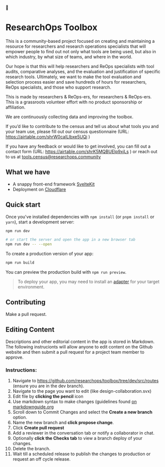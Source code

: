 
🧰


# ResearchOps Toolbox

This is a community-based project focused on creating and maintaining a resource for researchers and research operations specialists that will empower people to find out not only what tools are being used, but also in which industry, by what size of teams, and where in the world.

Our hope is that this will help researchers and ReOps specialists with tool audits, comparative analyses, and the evaluation and justification of specific research tools. Ultimately, we want to make the tool evaluation and selection process easier and save hundreds of hours for researchers, ReOps specialists, and those who support research.

This is made by researchers & ReOps-ers, for researchers & ReOps-ers. This is a grassroots volunteer effort with no product sponsorship or affiliation. 

We are continuously collecting data and improving the toolbox. 

If you’d like to contribute to the census and tell us about what tools you and your team use, please fill out our census questionnaire (URL: https://airtable.com/shrW0caILlbxe5UQi )

If you have any feedback or would like to get involved, you can fill out a contact form (URL: https://airtable.com/shrK5MQBUElp9xjLs ) or reach out to us at tools.census@researchops.community

## What we have

- A snappy front-end framework [SvelteKit](https://kit.svelte.dev/)
- Deployment on [Cloudflare](https://www.cloudflare.com/)
    


## Quick start

Once you've installed dependencies with `npm install` (or `pnpm install` or `yarn`), start a development server:

```bash
npm run dev

# or start the server and open the app in a new browser tab
npm run dev -- --open
```

To create a production version of your app:

```bash
npm run build
```

You can preview the production build with `npm run preview`.

> To deploy your app, you may need to install an [adapter](https://kit.svelte.dev/docs/adapters) for your target environment.
## Contributing

Make a pull request.


## Editing Content

Descriptions and other editorial content in the app is stored in Markdown. The following instrucionts will allow anyone to edit content on the Github website and then submit a pull request for a project team member to approve.

### Instructions:
1. Navigate to https://github.com/researchops/toolbox/tree/dev/src/routes (ensure you are in the dev branch).
2. Navigate to the page you want to edit (like design-collaboration.svx)
3. Edit file by **clicking the pencil** icon
4. Use markdown syntax to make changes (guidelines found [on markdownguide.org](https://www.markdownguide.org/basic-syntax/)
5. Scroll down to Commit Changes and select the **Create a new branch** option. 
6. Name the new branch and **click propose change**.
7. Click **Create pull request**
8. Add a reviewer in the conversation tab or notify a collaborator in chat.
9. Optionally **click the Checks tab** to view a branch deploy of your changes.
10. Delete the branch.
11. Wait till a scheduled release to publish the changes to production or request an off cycle release. 

